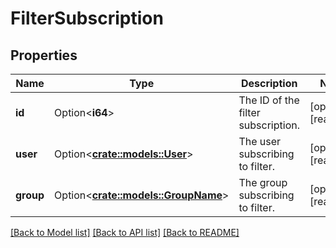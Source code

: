 # FilterSubscription

## Properties

Name | Type | Description | Notes
------------ | ------------- | ------------- | -------------
**id** | Option<**i64**> | The ID of the filter subscription. | [optional][readonly]
**user** | Option<[**crate::models::User**](User.md)> | The user subscribing to filter. | [optional][readonly]
**group** | Option<[**crate::models::GroupName**](GroupName.md)> | The group subscribing to filter. | [optional][readonly]

[[Back to Model list]](../README.md#documentation-for-models) [[Back to API list]](../README.md#documentation-for-api-endpoints) [[Back to README]](../README.md)



